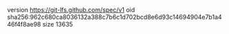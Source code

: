 version https://git-lfs.github.com/spec/v1
oid sha256:962c680ca8036132a388c7b6c1d702bcd8e6d93c14694904e7b1a446f4f8ae98
size 13635
